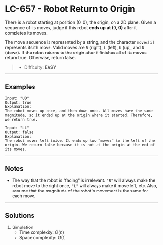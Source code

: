# LC-657 - Robot Return to Origin

There is a robot starting at position (0, 0), the origin, on a 2D plane. Given a sequence of its moves, judge if this robot **ends up at (0, 0)** after it completes its moves.

The move sequence is represented by a string, and the character `moves[i]` represents its ith move. Valid moves are `R` (right), `L` (left), `U` (up), and `D` (down). If the robot returns to the origin after it finishes all of its moves, return true. Otherwise, return false.

> * Difficulty: **EASY**

---
## Examples

```
Input: "UD"
Output: true
Explanation:
The robot moves up once, and then down once. All moves have the same magnitude, so it ended up at the origin where it started. Therefore, we return true.
```

```
Input: "LL"
Output: false
Explanation:
The robot moves left twice. It ends up two "moves" to the left of the origin. We return false because it is not at the origin at the end of its moves.
```

---
## Notes

* The way that the robot is "facing" is irrelevant. `"R"` will always make the robot move to the right once, `"L"` will always make it move left, etc. Also, assume that the magnitude of the robot's movement is the same for each move.

---
## Solutions

1. Simulation
    * Time complexity: $O(n)$
    * Space complexity: $O(1)$